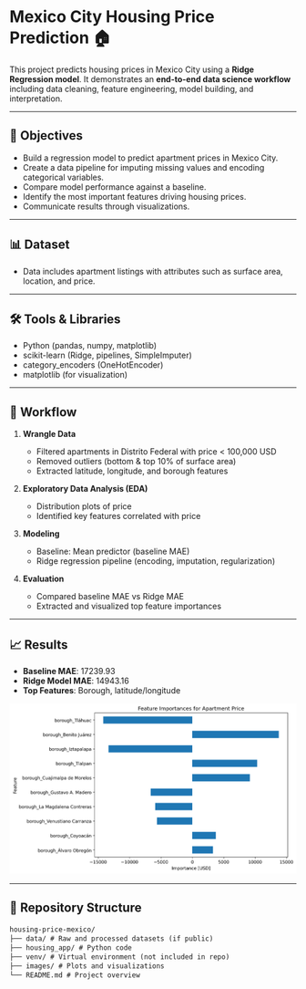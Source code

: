 # Mexico City Housing Price Prediction 🏠

This project predicts housing prices in Mexico City using a **Ridge Regression model**.
It demonstrates an **end-to-end data science workflow** including data cleaning, feature engineering, model building, and interpretation.

---

## 📌 Objectives
- Build a regression model to predict apartment prices in Mexico City.
- Create a data pipeline for imputing missing values and encoding categorical variables.
- Compare model performance against a baseline.
- Identify the most important features driving housing prices.
- Communicate results through visualizations.

---

## 📊 Dataset
- Data includes apartment listings with attributes such as surface area, location, and price.

---

## 🛠️ Tools & Libraries
- Python (pandas, numpy, matplotlib)
- scikit-learn (Ridge, pipelines, SimpleImputer)
- category_encoders (OneHotEncoder)
- matplotlib  (for visualization)

---

## 🚀 Workflow
1. **Wrangle Data**  
   - Filtered apartments in Distrito Federal with price < 100,000 USD  
   - Removed outliers (bottom & top 10% of surface area)  
   - Extracted latitude, longitude, and borough features  

2. **Exploratory Data Analysis (EDA)**  
   - Distribution plots of price  
   - Identified key features correlated with price  

3. **Modeling**  
   - Baseline: Mean predictor (baseline MAE)  
   - Ridge regression pipeline (encoding, imputation, regularization)  

4. **Evaluation**  
   - Compared baseline MAE vs Ridge MAE  
   - Extracted and visualized top feature importances  

---

## 📈 Results
- **Baseline MAE**:  17239.93
- **Ridge Model MAE**: 14943.16 
- **Top Features**: Borough, latitude/longitude  

![Feature Importances Plot](images/feature_importances.png)

---

## 📂 Repository Structure
```
housing-price-mexico/
├── data/ # Raw and processed datasets (if public)
├── housing_app/ # Python code
├── venv/ # Virtual environment (not included in repo)
├── images/ # Plots and visualizations
└── README.md # Project overview
```